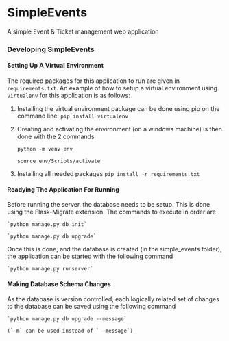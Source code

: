 # SimpleEvents
A simple Event &amp; Ticket management web application


### Developing SimpleEvents

#### Setting Up A Virtual Environment

The required packages for this application to run are given in `requirements.txt`. An example of how to setup a virtual environment using `virtualenv` for this application is as follows:

1. Installing the virtual environment package can be done using pip on the command line.
    `pip install virtualenv`

2. Creating and activating the environment (on a windows machine) is then done with the 2 commands

    `python -m venv env`

    `source env/Scripts/activate`

3. Installing all needed packages 
    `pip install -r requirements.txt`


#### Readying The Application For Running

Before running the server, the database needs to be setup. This is done using the Flask-Migrate extension. The commands to execute in order are

    `python manage.py db init`

    `python manage.py db upgrade`

Once this is done, and the database is created (in the simple_events folder), the application can be started with the following command

    `python manage.py runserver`


#### Making Database Schema Changes

As the database is version controlled, each logically related set of changes to the database can be saved using the following command

    `python manage.py db upgrade --message`

    (`-m` can be used instead of `--message`)
